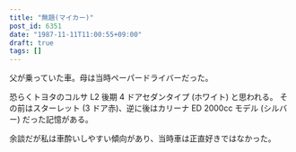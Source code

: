 ```yaml
---
title: "無題(マイカー)"
post_id: 6351
date: "1987-11-11T11:00:55+09:00"
draft: true
tags: []
---
```



父が乗っていた車。母は当時ペーパードライバーだった。

恐らくトヨタのコルサ L2 後期 4 ドアセダンタイプ (ホワイト) と思われる。
その前はスターレット (3 ドア赤)、逆に後はカリーナ ED 2000cc モデル (シルバー) だった記憶がある。

余談だが私は車酔いしやすい傾向があり、当時車は正直好きではなかった。
